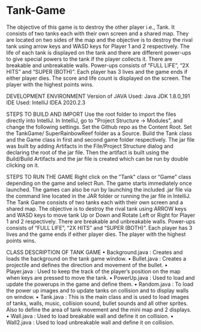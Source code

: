 # Tank-Game

The objective of this game is to destroy the other player i.e., Tank. It consists of two tanks each with their own screen and a shared map. They are located on two sides of the map and the objective is to destroy the rival tank using arrow keys and WASD keys for Player 1 and 2 respectively. The life of each tank is displayed on the tank and there are different power-ups to give special powers to the tank if the player collects it. There are breakable and unbreakable walls. Power-ups consists of “FULL LIFE”, “2X HITS” and “SUPER (BOTH)”. Each player has 3 lives and the game ends if either player dies. The score and life count is displayed on the screen. The player with the highest points wins.

DEVELOPMENT ENVIRONMENT
Version of JAVA Used: Java JDK 1.8.0_191
IDE Used: IntelliJ IDEA 2020.2.3

STEPS TO BUILD AND IMPORT Use the root folder to import the files directly into IntelliJ. In IntelliJ, go to "Project Structure -> Modules", and change the following settings. Set the Github repo as the Content Root. Set the TankGame/ SuperRainbowReef folder as a Source. Build the Tank class and the Game class in first and second game folder respectively. The jar file was built by adding Artifacts in the File/Project Structure dialog and declaring the root of the jar file. Then the artifact is built using the Build/Build Artifacts and the jar file is created which can be run by double clicking on it.

STEPS TO RUN THE GAME
Right click on the "Tank" class or “Game” class depending on the game and select Run. The game starts immediately once launched. The games can also be run by launching the included .jar file via the command line located in the JAR folder or running the jar file in IntelliJ. The Tank Game consists of two tanks each with their own screen and a shared map. The objective is to destroy the rival tank using ARROW keys and WASD keys to move tank Up or Down and Rotate Left or Right for Player 1 and 2 respectively. There are breakable and unbreakable walls. Power-ups consists of “FULL LIFE”, “2X HITS” and “SUPER (BOTH)”. Each player has 3 lives and the game ends if either player dies. The player with the highest points wins.

CLASS DESCRIPTION OF TANK GAME
• Background.java : Creates and loads the background on the tank game window.
• Bullet.java : Creates a projectile and defines the direction and movement of the bullet.
• Player.java : Used to keep the track of the player’s position on the map when keys are pressed to move the tank.
• PowerUp.java : Used to load and update the powerups in the game and define them.
• Random.java : To load the power up images and to update tanks on collision and to display walls on window.
• Tank.java : This is the main class and is used to load images of tanks, walls, music, collision sound, bullet sounds and all other sprites. Also to define the area of tank movement and the mini map and 2 displays.
• Wall.java : Used to load breakable wall and define it on collision.
• Wall2.java : Used to load unbreakable wall and define it on collision.
